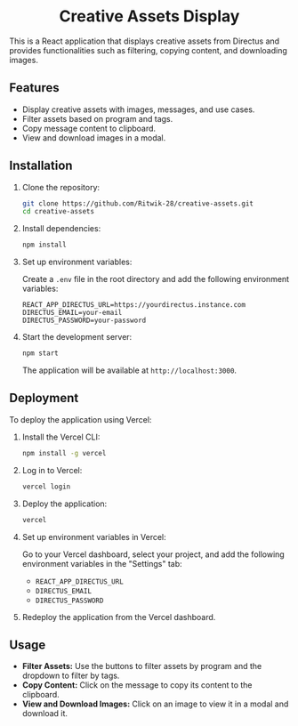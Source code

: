 
<h1 align=center>Creative Assets Display</h1>

<p align=justified>This is a React application that displays creative assets from Directus and provides functionalities such as filtering, copying content, and downloading images.</p>

## Features

- Display creative assets with images, messages, and use cases.
- Filter assets based on program and tags.
- Copy message content to clipboard.
- View and download images in a modal.

## Installation

1. Clone the repository:

    ```bash
    git clone https://github.com/Ritwik-28/creative-assets.git
    cd creative-assets
    ```

2. Install dependencies:

    ```bash
    npm install
    ```

3. Set up environment variables:

   Create a `.env` file in the root directory and add the following environment variables:

    ```env
    REACT_APP_DIRECTUS_URL=https://yourdirectus.instance.com
    DIRECTUS_EMAIL=your-email
    DIRECTUS_PASSWORD=your-password
    ```

4. Start the development server:

    ```bash
    npm start
    ```

   The application will be available at `http://localhost:3000`.

## Deployment

To deploy the application using Vercel:

1. Install the Vercel CLI:

    ```bash
    npm install -g vercel
    ```

2. Log in to Vercel:

    ```bash
    vercel login
    ```

3. Deploy the application:

    ```bash
    vercel
    ```

4. Set up environment variables in Vercel:

   Go to your Vercel dashboard, select your project, and add the following environment variables in the "Settings" tab:

    - `REACT_APP_DIRECTUS_URL`
    - `DIRECTUS_EMAIL`
    - `DIRECTUS_PASSWORD`

5. Redeploy the application from the Vercel dashboard.

## Usage

- **Filter Assets:** Use the buttons to filter assets by program and the dropdown to filter by tags.
- **Copy Content:** Click on the message to copy its content to the clipboard.
- **View and Download Images:** Click on an image to view it in a modal and download it.
